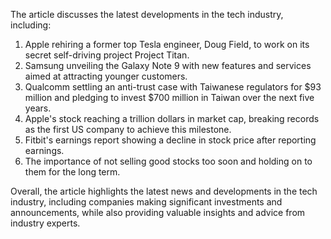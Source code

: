 The article discusses the latest developments in the tech industry, including:

1. Apple rehiring a former top Tesla engineer, Doug Field, to work on its secret self-driving project Project Titan.
2. Samsung unveiling the Galaxy Note 9 with new features and services aimed at attracting younger customers.
3. Qualcomm settling an anti-trust case with Taiwanese regulators for $93 million and pledging to invest $700 million in Taiwan over the next five years.
4. Apple's stock reaching a trillion dollars in market cap, breaking records as the first US company to achieve this milestone.
5. Fitbit's earnings report showing a decline in stock price after reporting earnings.
6. The importance of not selling good stocks too soon and holding on to them for the long term.

Overall, the article highlights the latest news and developments in the tech industry, including companies making significant investments and announcements, while also providing valuable insights and advice from industry experts.